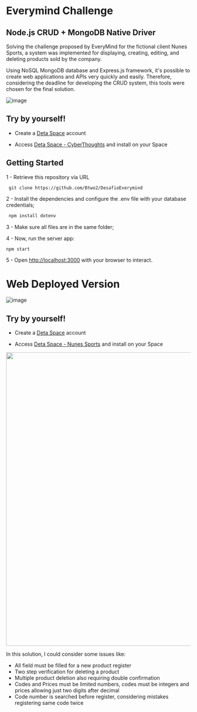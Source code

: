 # Everymind Challenge

##  Node.js CRUD + MongoDB Native Driver

Solving the challenge proposed by EveryMind for the fictional client Nunes Sports, a system was implemented for displaying, creating, editing, and deleting products sold by the company.

Using NoSQL MongoDB database and Express.js framework, it's possible to create web applications and APIs very quickly and easily. Therefore, considering the deadline for developing the CRUD system, this tools were chosen for the final solution.

![image](https://github.com/Btwo2/DesafioEverymind/assets/110456965/abceee6e-56ff-41f9-bd73-4bfff163f6e1)

## Try by yourself!

- Create a [Deta Space](https://deta.space/) account

- Access [Deta Space - CyberThoughts](https://deta.space/discovery/r/bsua4ptrgftbxpan) and install on your Space

## Getting Started

 1 - Retrieve this repository via URL
 
  ```git
   git clone https://github.com/Btwo2/DesafioEverymind
  ```

 2 - Install the dependencies and configure the .env file with your database credentials;
 
 ```cmd
  npm install dotenv
  ```
 
 3 - Make sure all files are in the same folder;
 
 4 - Now, run the server app:

  ```cmd
  npm start
  ```

 5 - Open [http://localhost:3000](http://localhost:3000) with your browser to interact.

 # Web Deployed Version

 ![image](https://github.com/Btwo2/DesafioEverymind/assets/110456965/c04c016b-4b64-4b68-ae8a-bc019adc4f4a)

## Try by yourself!

- Create a [Deta Space](https://deta.space/) account

- Access [Deta Space - Nunes Sports](https://deta.space/discovery/r/gr8gc93iasoqsap6) and install on your Space
  
<p align="center">
<img src="https://github.com/Btwo2/DesafioEverymind/assets/110456965/5250db26-bf84-4ad1-9b70-d93c064387a5" width="800"/>
</p>


 In this solution, I could consider some issues like:
 - All field must be filled for a new product register
 - Two step verification for deleting a product
 - Multiple product deletion also requiring double confirmation
 - Codes and Prices must be limited numbers, codes must be integers and prices allowing just two digits after decimal
 - Code number is searched before register, considering mistakes registering same code twice
